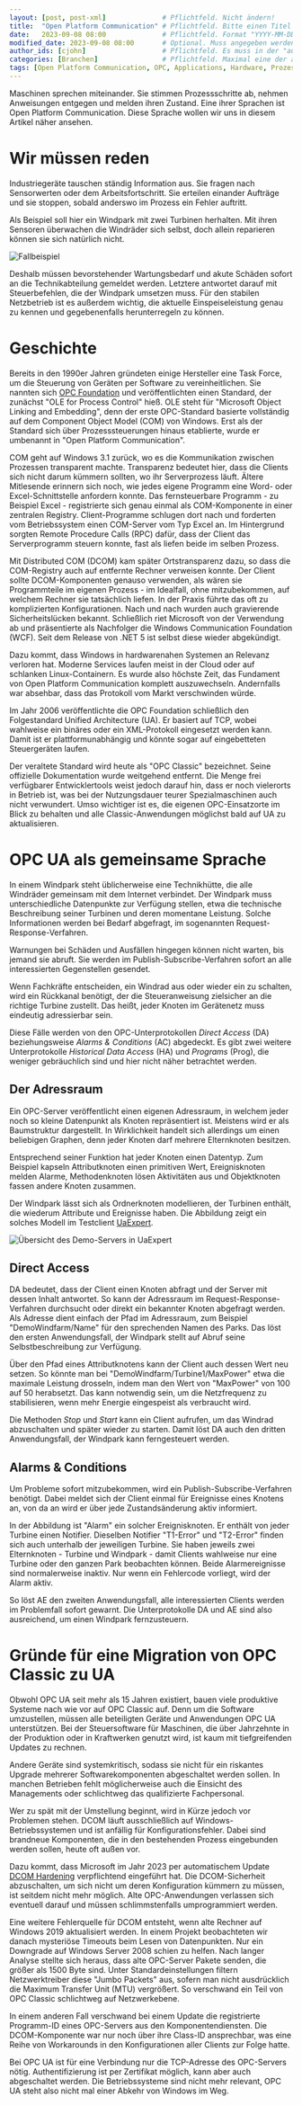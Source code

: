 ```yaml
---
layout: [post, post-xml]              # Pflichtfeld. Nicht ändern!
title:  "Open Platform Communication" # Pflichtfeld. Bitte einen Titel für den Blog Post angeben.
date:   2023-09-08 08:00              # Pflichtfeld. Format "YYYY-MM-DD HH:MM". Muss für Veröffentlichung in der Vergangenheit liegen. (Für Preview egal)
modified_date: 2023-09-08 08:00       # Optional. Muss angegeben werden, wenn eine bestehende Datei geändert wird.
author_ids: [cjohn]                   # Pflichtfeld. Es muss in der "authors.yml" einen Eintrag mit diesen Namen geben.
categories: [Branchen]                # Pflichtfeld. Maximal eine der angegebenen Kategorien verwenden.
tags: [Open Platform Communication, OPC, Applications, Hardware, Prozesssteuerung] # Bitte auf Großschreibung achten.
---
```


Maschinen sprechen miteinander.
Sie stimmen Prozessschritte ab, nehmen Anweisungen entgegen und melden ihren Zustand.
Eine ihrer Sprachen ist Open Platform Communication.
Diese Sprache wollen wir uns in diesem Artikel näher ansehen.

# Wir müssen reden

Industriegeräte tauschen ständig Information aus.
Sie fragen nach Sensorwerten oder dem Arbeitsfortschritt.
Sie erteilen einander Aufträge und sie stoppen, sobald anderswo im Prozess ein Fehler auftritt.

Als Beispiel soll hier ein Windpark mit zwei Turbinen herhalten.
Mit ihren Sensoren überwachen die Windräder sich selbst, doch allein reparieren können sie sich natürlich nicht.

![Fallbeispiel](/assets/images/posts/open-platform-communication/windrad.png)

Deshalb müssen bevorstehender Wartungsbedarf und akute Schäden sofort an die Technikabteilung gemeldet werden.
Letztere antwortet darauf mit Steuerbefehlen, die der Windpark umsetzen muss.
Für den stabilen Netzbetrieb ist es außerdem wichtig, die aktuelle Einspeiseleistung genau zu kennen und gegebenenfalls herunterregeln zu können.

# Geschichte

Bereits in den 1990er Jahren gründeten einige Hersteller eine Task Force, um die Steuerung von Geräten per Software zu vereinheitlichen.
Sie nannten sich [OPC Foundation](https://opcfoundation.org/about/opc-foundation/history/) und veröffentlichten einen Standard, der zunächst "OLE for Process Control" hieß.
OLE steht für "Microsoft Object Linking and Embedding", denn der erste OPC-Standard basierte vollständig auf dem Component Object Model (COM) von Windows.
Erst als der Standard sich über Prozesssteuerungen hinaus etablierte, wurde er umbenannt in "Open Platform Communication".

COM geht auf Windows 3.1 zurück, wo es die Kommunikation zwischen Prozessen transparent machte.
Transparenz bedeutet hier, dass die Clients sich nicht darum kümmern sollten, wo ihr Serverprozess läuft.
Ältere Mitlesende erinnern sich noch, wie jedes eigene Programm eine Word- oder Excel-Schnittstelle anfordern konnte.
Das fernsteuerbare Programm - zu Beispiel Excel - registrierte sich genau einmal als COM-Komponente in einer zentralen Registry.
Client-Programme schlugen dort nach und forderten vom Betriebssystem einen COM-Server vom Typ Excel an.
Im Hintergrund sorgten Remote Procedure Calls (RPC) dafür, dass der Client das Serverprogramm steuern konnte, fast als liefen beide im selben Prozess.

Mit Distributed COM (DCOM) kam später Ortstransparenz dazu, so dass die COM-Registry auch auf entfernte Rechner verweisen konnte.
Der Client sollte DCOM-Komponenten genauso verwenden, als wären sie Programmteile im eigenen Prozess - im Idealfall, ohne mitzubekommen, auf welchem Rechner sie tatsächlich liefen.
In der Praxis führte das oft zu komplizierten Konfigurationen.
Nach und nach wurden auch gravierende Sicherheitslücken bekannt.
Schließlich riet Microsoft von der Verwendung ab und präsentierte als Nachfolger die Windows Communication Foundation (WCF).
Seit dem Release von .NET 5 ist selbst diese wieder abgekündigt.

Dazu kommt, dass Windows in hardwarenahen Systemen an Relevanz verloren hat.
Moderne Services laufen meist in der Cloud oder auf schlanken Linux-Containern.
Es wurde also höchste Zeit, das Fundament von Open Platform Communication komplett auszuwechseln.
Andernfalls war absehbar, dass das Protokoll vom Markt verschwinden würde.

Im Jahr 2006 veröffentlichte die OPC Foundation schließlich den Folgestandard Unified Architecture (UA).
Er basiert auf TCP, wobei wahlweise ein binäres oder ein XML-Protokoll eingesetzt werden kann.
Damit ist er plattformunabhängig und könnte sogar auf eingebetteten Steuergeräten laufen.

Der veraltete Standard wird heute als "OPC Classic" bezeichnet.
Seine offizielle Dokumentation wurde weitgehend entfernt.
Die Menge frei verfügbarer Entwicklertools weist jedoch darauf hin, dass er noch vielerorts in Betrieb ist, was bei der Nutzungsdauer teurer Spezialmaschinen auch nicht verwundert.
Umso wichtiger ist es, die eigenen OPC-Einsatzorte im Blick zu behalten und alle Classic-Anwendungen möglichst bald auf UA zu aktualisieren.

# OPC UA als gemeinsame Sprache

In einem Windpark steht üblicherweise eine Technikhütte, die alle Windräder gemeinsam mit dem Internet verbindet.
Der Windpark muss unterschiedliche Datenpunkte zur Verfügung stellen, etwa die technische Beschreibung seiner Turbinen und deren momentane Leistung.
Solche Informationen werden bei Bedarf abgefragt, im sogenannten Request-Response-Verfahren.

Warnungen bei Schäden und Ausfällen hingegen können nicht warten, bis jemand sie abruft.
Sie werden im Publish-Subscribe-Verfahren sofort an alle interessierten Gegenstellen gesendet.

Wenn Fachkräfte entscheiden, ein Windrad aus oder wieder ein zu schalten, wird ein Rückkanal benötigt, der die Steueranweisung zielsicher an die richtige Turbine zustellt.
Das heißt, jeder Knoten im Gerätenetz muss eindeutig adressierbar sein.

Diese Fälle werden von den OPC-Unterprotokollen *Direct Access* (DA) beziehungsweise *Alarms & Conditions* (AC) abgedeckt.
Es gibt zwei weitere Unterprotokolle *Historical Data Access* (HA) und *Programs* (Prog), die weniger gebräuchlich sind und hier nicht näher betrachtet werden.

## Der Adressraum

Ein OPC-Server veröffentlicht einen eigenen Adressraum, in welchem jeder noch so kleine Datenpunkt als Knoten repräsentiert ist.
Meistens wird er als Baumstruktur dargestellt.
In Wirklichkeit handelt sich allerdings um einen beliebigen Graphen, denn jeder Knoten darf mehrere Elternknoten besitzen.

Entsprechend seiner Funktion hat jeder Knoten einen Datentyp.
Zum Beispiel kapseln Attributknoten einen primitiven Wert, Ereignisknoten melden Alarme, Methodenknoten lösen Aktivitäten aus und Objektknoten fassen andere Knoten zusammen.

Der Windpark lässt sich als Ordnerknoten modellieren, der Turbinen enthält, die wiederum Attribute und Ereignisse haben.
Die Abbildung zeigt ein solches Modell im Testclient [UaExpert](https://www.unified-automation.com/products/development-tools/uaexpert.html).

![Übersicht des Demo-Servers in UaExpert](/assets/images/posts/open-platform-communication/uaExpert.png)

## Direct Access

DA bedeutet, dass der Client einen Knoten abfragt und der Server mit dessen Inhalt antwortet.
So kann der Adressraum im Request-Response-Verfahren durchsucht oder direkt ein bekannter Knoten abgefragt werden.
Als Adresse dient einfach der Pfad im Adressraum, zum Beispiel "DemoWindfarm/Name" für den sprechenden Namen des Parks.
Das löst den ersten Anwendungsfall, der Windpark stellt auf Abruf seine Selbstbeschreibung zur Verfügung.

Über den Pfad eines Attributknotens kann der Client auch dessen Wert neu setzen.
So könnte man bei "DemoWindfarm/Turbine1/MaxPower" etwa die maximale Leistung drosseln, indem man den Wert von "MaxPower" von 100 auf 50 herabsetzt.
Das kann notwendig sein, um die Netzfrequenz zu stabilisieren, wenn mehr Energie eingespeist als verbraucht wird.

Die Methoden *Stop* und *Start* kann ein Client aufrufen, um das Windrad abzuschalten und später wieder zu starten.
Damit löst DA auch den dritten Anwendungsfall, der Windpark kann ferngesteuert werden.

## Alarms & Conditions

Um Probleme sofort mitzubekommen, wird ein Publish-Subscribe-Verfahren benötigt.
Dabei meldet sich der Client einmal für Ereignisse eines Knotens an, von da an wird er über jede Zustandsänderung aktiv informiert.

In der Abbildung ist "Alarm" ein solcher Ereignisknoten. Er enthält von jeder Turbine einen Notifier.
Dieselben Notifier "T1-Error" und "T2-Error" finden sich auch unterhalb der jeweiligen Turbine.
Sie haben jeweils zwei Elternknoten - Turbine und Windpark - damit Clients wahlweise nur eine Turbine oder den ganzen Park beobachten können.
Beide Alarmereignisse sind normalerweise inaktiv. Nur wenn ein Fehlercode vorliegt, wird der Alarm aktiv.

So löst AE den zweiten Anwendungsfall, alle interessierten Clients werden im Problemfall sofort gewarnt.
Die Unterprotokolle DA und AE sind also ausreichend, um einen Windpark fernzusteuern.

# Gründe für eine Migration von OPC Classic zu UA

Obwohl OPC UA seit mehr als 15 Jahren existiert, bauen viele produktive Systeme nach wie vor auf OPC Classic auf.
Denn um die Software umzustellen, müssen alle beteiligten Geräte und Anwendungen OPC UA unterstützen.
Bei der Steuersoftware für Maschinen, die über Jahrzehnte in der Produktion oder in Kraftwerken genutzt wird, ist kaum mit tiefgreifenden Updates zu rechnen.

Andere Geräte sind systemkritisch, sodass sie nicht für ein riskantes Upgrade mehrerer Softwarekomponenten abgeschaltet werden sollen.
In manchen Betrieben fehlt möglicherweise auch die Einsicht des Managements oder schlichtweg das qualifizierte Fachpersonal.

Wer zu spät mit der Umstellung beginnt, wird in Kürze jedoch vor Problemen stehen.
DCOM läuft ausschließlich auf Windows-Betriebssystemen und ist anfällig für Konfigurationsfehler.
Dabei sind brandneue Komponenten, die in den bestehenden Prozess eingebunden werden sollen, heute oft außen vor.

Dazu kommt, dass Microsoft im Jahr 2023 per automatischem Update [DCOM Hardening](https://techcommunity.microsoft.com/t5/windows-it-pro-blog/dcom-authentication-hardening-what-you-need-to-know/ba-p/3657154) verpflichtend eingeführt hat.
Die DCOM-Sicherheit abzuschalten, um sich nicht um deren Konfiguration kümmern zu müssen, ist seitdem nicht mehr möglich.
Alte OPC-Anwendungen verlassen sich eventuell darauf und müssen schlimmstenfalls umprogrammiert werden.

Eine weitere Fehlerquelle für DCOM entsteht, wenn alte Rechner auf Windows 2019 aktualisiert werden.
In einem Projekt beobachteten wir danach mysteriöse Timeouts beim Lesen von Datenpunkten.
Nur ein Downgrade auf Windows Server 2008 schien zu helfen.
Nach langer Analyse stellte sich heraus, dass alte OPC-Server Pakete senden, die größer als 1500 Byte sind.
Unter Standardeinstellungen filtern Netzwerktreiber diese "Jumbo Packets" aus, sofern man nicht ausdrücklich die Maximum Transfer Unit (MTU) vergrößert.
So verschwand ein Teil von OPC Classic schlichtweg auf Netzwerkebene.

In einem anderen Fall verschwand bei einem Update die registrierte Programm-ID eines OPC-Servers aus den Komponentendiensten.
Die DCOM-Komponente war nur noch über ihre Class-ID ansprechbar, was eine Reihe von Workarounds in den Konfigurationen aller Clients zur Folge hatte.

Bei OPC UA ist für eine Verbindung nur die TCP-Adresse des OPC-Servers nötig.
Authentifizierung ist per Zertifikat möglich, kann aber auch abgeschaltet werden.
Die Betriebssysteme sind nicht mehr relevant, OPC UA steht also nicht mal einer Abkehr von Windows im Weg.
